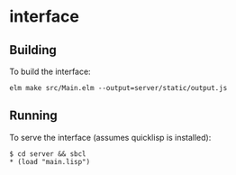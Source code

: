 # interface

## Building

To build the interface:

```
elm make src/Main.elm --output=server/static/output.js
```

## Running

To serve the interface (assumes quicklisp is installed):
```
$ cd server && sbcl
* (load "main.lisp")
```

